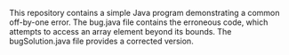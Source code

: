This repository contains a simple Java program demonstrating a common off-by-one error. The bug.java file contains the erroneous code, which attempts to access an array element beyond its bounds. The bugSolution.java file provides a corrected version.